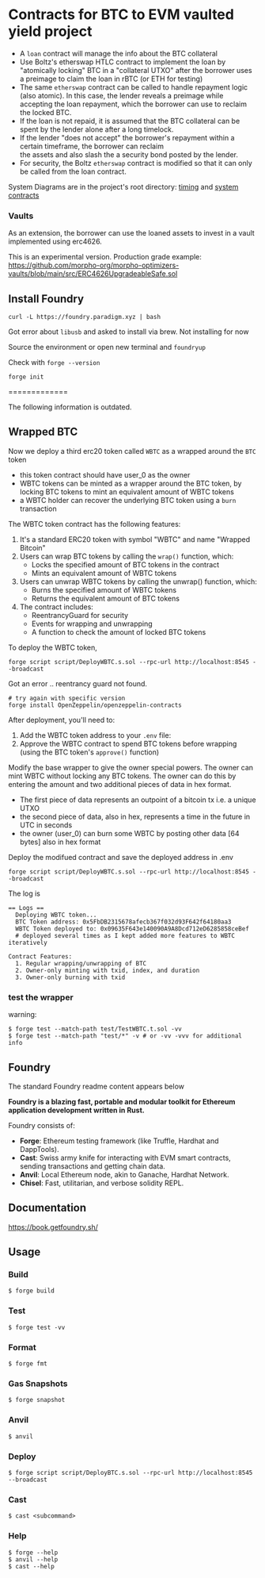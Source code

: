 # Contracts for BTC to EVM vaulted yield project

- A `loan` contract will manage the info about the BTC collateral
- Use Boltz's etherswap HTLC contract to implement the loan by "atomically locking" 
BTC in a "collateral UTXO" after the borrower uses a preimage to claim the loan in rBTC (or ETH for testing)
- The same `etherswap` contract can be called to handle repayment logic (also atomic). In this case, the lender
reveals a preimage while accepting the loan repayment, which the borrower can use to reclaim the locked BTC.
- If the loan is not repaid, it is assumed that the BTC collateral can be spent by the lender alone after a 
long timelock.
- If the lender "does not accept" the borrower's repayment within a certain timeframe, the borrower can reclaim  
the assets and also slash the a security bond posted by the lender.
- For security, the Boltz `etherswap` contract is modified so that it can only
be called from the loan contract.


System Diagrams are in the project's root directory: [timing](../figs/timeline.svg) and [system contracts](../figs/system-contracts.svg)





### Vaults

As an extension, the borrower can use the loaned assets to invest in a vault implemented using erc4626. 

This is an experimental version. Production grade example: https://github.com/morpho-org/morpho-optimizers-vaults/blob/main/src/ERC4626UpgradeableSafe.sol


## Install Foundry

```
curl -L https://foundry.paradigm.xyz | bash
```

Got error about `libusb` and asked to install via brew. Not installing for now

Source the environment or open new terminal and `foundryup`

Check with `forge --version`

```
forge init
```

=============

The following information is outdated.

## Wrapped BTC

Now we deploy a third erc20 token called `WBTC` as a wrapped around the `BTC` token 
- this token contract should have user_0 as the owner
- WBTC tokens can be minted as a wrapper around the BTC token, by locking BTC tokens to mint an equivalent amount of WBTC tokens
- a WBTC holder can recover the underlying BTC token using a `burn` transaction 


The WBTC token contract has the following features:
1. It's a standard ERC20 token with symbol "WBTC" and name "Wrapped Bitcoin"
2. Users can wrap BTC tokens by calling the `wrap()` function, which:
    * Locks the specified amount of BTC tokens in the contract
    * Mints an equivalent amount of WBTC tokens
3. Users can unwrap WBTC tokens by calling the unwrap() function, which:
    * Burns the specified amount of WBTC tokens
    * Returns the equivalent amount of BTC tokens
4. The contract includes:
    * ReentrancyGuard for security
    * Events for wrapping and unwrapping
    * A function to check the amount of locked BTC tokens

To deploy the WBTC token,
```
forge script script/DeployWBTC.s.sol --rpc-url http://localhost:8545 --broadcast
```

Got an error .. reentrancy guard not found.

```
# try again with specific version
forge install OpenZeppelin/openzeppelin-contracts
```

After deployment, you'll need to:
1. Add the WBTC token address to your `.env` file:
2. Approve the WBTC contract to spend BTC tokens before wrapping (using the BTC token's `approve()` function)


Modify the base wrapper to give the owner special powers. The owner can mint WBTC without locking any BTC tokens. The owner can do this by entering the amount and two additional pieces of data in hex format.
- The first piece of data represents an outpoint of a bitcoin tx i.e. a unique UTXO
- the second piece of data, also in hex, represents a time in the future in UTC in seconds        
- the owner (user_0) can burn some WBTC by posting other data [64 bytes] also in hex format 


Deploy the modifued contract and save the deployed address in .env

```
forge script script/DeployWBTC.s.sol --rpc-url http://localhost:8545 --broadcast
```

The log is 

```
== Logs ==
  Deploying WBTC token...
  BTC Token address: 0x5FbDB2315678afecb367f032d93F642f64180aa3
  WBTC Token deployed to: 0x09635F643e140090A9A8Dcd712eD6285858ceBef 
  # deployed several times as I kept added more features to WBTC iteratively
  
Contract Features:
  1. Regular wrapping/unwrapping of BTC
  2. Owner-only minting with txid, index, and duration
  3. Owner-only burning with txid

```

### test the wrapper

warning: 

```shell
$ forge test --match-path test/TestWBTC.t.sol -vv
$ forge test --match-path "test/*" -v # or -vv -vvv for additional info
```



## Foundry
The standard Foundry readme content appears below



**Foundry is a blazing fast, portable and modular toolkit for Ethereum application development written in Rust.**

Foundry consists of:

-   **Forge**: Ethereum testing framework (like Truffle, Hardhat and DappTools).
-   **Cast**: Swiss army knife for interacting with EVM smart contracts, sending transactions and getting chain data.
-   **Anvil**: Local Ethereum node, akin to Ganache, Hardhat Network.
-   **Chisel**: Fast, utilitarian, and verbose solidity REPL.

## Documentation

https://book.getfoundry.sh/

## Usage

### Build

```shell
$ forge build
```

### Test

```shell
$ forge test -vv
```

### Format

```shell
$ forge fmt
```

### Gas Snapshots

```shell
$ forge snapshot
```

### Anvil

```shell
$ anvil
```

### Deploy

```shell
$ forge script script/DeployBTC.s.sol --rpc-url http://localhost:8545 --broadcast
```

### Cast

```shell
$ cast <subcommand>
```

### Help

```shell
$ forge --help
$ anvil --help
$ cast --help
```
